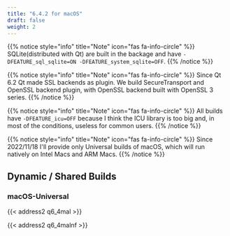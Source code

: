 ```yaml
---
title: "6.4.2 for macOS"
draft: false
weight: 2
---
```


{{% notice style="info" title="Note"  icon="fas fa-info-circle" %}}
SQLite(distributed with Qt) are built in the backage and have `-DFEATURE_sql_sqlite=ON -DFEATURE_system_sqlite=OFF`.
{{% /notice %}}

{{% notice style="info" title="Note"  icon="fas fa-info-circle" %}}
Since Qt 6.2 Qt made SSL backends as plugin.
We build SecureTransport and OpenSSL backend plugin, with OpenSSL backend built with OpenSSL 3 series.
{{% /notice %}}

{{% notice style="info" title="Note"  icon="fas fa-info-circle" %}}
All builds have `-DFEATURE_icu=OFF` because I think the ICU library is too big and, in most of the conditions, useless for common users.
{{% /notice %}}

{{% notice style="info" title="Note"  icon="fas fa-info-circle" %}}
Since 2022/11/18 I'll provide only Universal builds of macOS, which will run natively on Intel Macs and ARM Macs.
{{% /notice %}}

## Dynamic / Shared Builds

### macOS-Universal

{{< address2 q6_4mal >}}

{{< address2 q6_4malnf >}}

